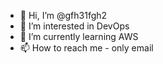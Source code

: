 - 👋 Hi, I’m @gfh31fgh2
- 👀 I’m interested in DevOps
- 🌱 I’m currently learning AWS
- 📫 How to reach me - only email

<!---
gfh31fgh2/gfh31fgh2 is a ✨ special ✨ repository because its `README.md` (this file) appears on your GitHub profile.
You can click the Preview link to take a look at your changes.
--->
